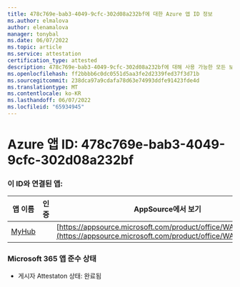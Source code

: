 ```yaml
---
title: 478c769e-bab3-4049-9cfc-302d08a232bf에 대한 Azure 앱 ID 정보
ms.author: elmalova
author: elenamalova
manager: tonybal
ms.date: 06/07/2022
ms.topic: article
ms.service: attestation
certification_type: attested
description: 478c769e-bab3-4049-9cfc-302d08a232bf에 대해 사용 가능한 모든 보안 및 규정 준수 정보입니다.
ms.openlocfilehash: ff2bbbb6c0dc0551d5aa3fe2d2339fed37f3d71b
ms.sourcegitcommit: 238dca97a9cdafa78d63e74993ddfe91423fde4d
ms.translationtype: MT
ms.contentlocale: ko-KR
ms.lasthandoff: 06/07/2022
ms.locfileid: "65934945"
---
```

# <a name="azure-app-id-478c769e-bab3-4049-9cfc-302d08a232bf"></a>Azure 앱 ID: 478c769e-bab3-4049-9cfc-302d08a232bf


### <a name="apps-associated-with-this-id"></a>이 ID와 연결된 앱:
| **앱 이름** | **인증** | **AppSource에서 보기** |
|--------------|---------------|-----------------------|
| [MyHub](../forward/WA200000726.md) |  | [https://appsource.microsoft.com/product/office/WA200000726](https://appsource.microsoft.com/product/office/WA200000726) |

### <a name="microsoft-365-app-compliance-status"></a>Microsoft 365 앱 준수 상태
- 게시자 Attestaton 상태: 완료됨
